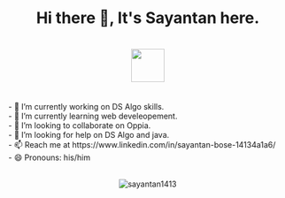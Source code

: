 ### <h1 align="center">Hi there 👋, It's Sayantan here. <h1>
<h1 align="center"><img src="https://thumbs.gfycat.com/ChubbyBreakableDuiker.webp"  height="60" /></h1></p>
<br>
- 🔭 I’m currently working on DS Algo skills.<br>
- 🌱 I’m currently learning web develeopement.<br>
- 👯 I’m looking to collaborate on Oppia.<br>
- 🤔 I’m looking for help on DS Algo and java.<br>
- 📫 Reach me at https://www.linkedin.com/in/sayantan-bose-14134a1a6/<br>
- 😄 Pronouns: his/him<br>
<br>
<p align="center"><img align="center" src="https://github-readme-stats.vercel.app/api?username=sayantan1413&show_icons=true&theme=tokyonight" alt="sayantan1413" /></p>


